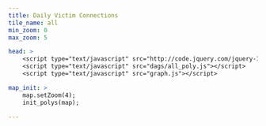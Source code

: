 ```yaml
---
title: Daily Victim Connections
tile_name: all
min_zoom: 0
max_zoom: 5

head: >
    <script type="text/javascript" src="http://code.jquery.com/jquery-1.8.3.js"></script>
    <script type="text/javascript" src="dags/all_poly.js"></script>
    <script type="text/javascript" src="graph.js"></script>

map_init: >
    map.setZoom(4);
    init_polys(map);
    
---
```


